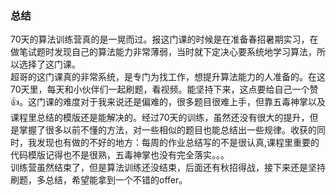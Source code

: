 ### 总结<br>
70天的算法训练营真的是一晃而过。报这门课的时候是在准备春招暑期实习，在做笔试题时发现自己的算法能力非常薄弱，当时就下定决心要系统地学习算法，所以选择了这门课。<br>
超哥的这门课真的非常系统，是专门为找工作，想提升算法能力的人准备的。在这70天里，每天和小伙伴们一起刷题，看视频。能坚持下来，这点要给自己一个赞👍。这门课的难度对于我来说还是偏难的，很多题目很难上手，但靠五毒神掌以及课程里总结的模版还是能解决的。经过70天的训练，虽然还没有很大的提升，但是掌握了很多以前不懂的方法，对一些相似的题目也能总结出一些规律。收获的同时，我发现也有做的不好的地方：每周的作业总结写的不是很认真,课程里重要的代码模版记得也不是很熟，五毒神掌也没有完全落实。。。<br>
训练营虽然结束了，但是算法训练还没结束，后面还有秋招得战，接下来还是坚持刷题，多总结，希望能拿到一个不错的offer。
